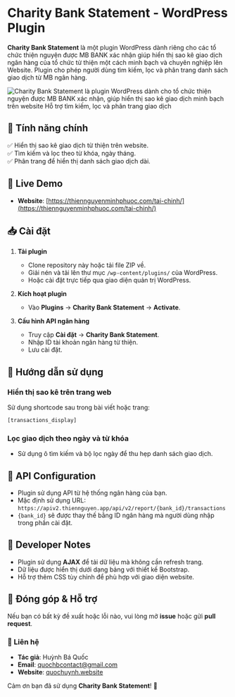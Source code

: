 # Charity Bank Statement - WordPress Plugin

**Charity Bank Statement** là một plugin WordPress dành riêng cho các tổ chức thiện nguyện được MB BANK xác nhận  giúp hiển thị sao kê giao dịch ngân hàng của tổ chức từ thiện một cách minh bạch và chuyên nghiệp lên Website. Plugin cho phép người dùng tìm kiếm, lọc và phân trang danh sách giao dịch từ MB ngân hàng.

![Charity Bank Statement là plugin WordPress dành cho tổ chức thiện nguyện được MB BANK xác nhận, giúp hiển thị sao kê giao dịch minh bạch trên website  Hỗ trợ tìm kiếm, lọc và phân trang giao dịch](https://github.com/user-attachments/assets/9a2efaea-3c7b-481a-801b-e6fb86e619d4)


## 🚀 Tính năng chính

✅ Hiển thị sao kê giao dịch từ thiện trên website.  
✅ Tìm kiếm và lọc theo từ khóa, ngày tháng.  
✅ Phân trang để hiển thị danh sách giao dịch dài.  

## 🍃 Live Demo
- **Website**: [https://thiennguyenminhphuoc.com/tai-chinh/](https://thiennguyenminhphuoc.com/tai-chinh/)  

## 📥 Cài đặt

1. **Tải plugin**
   - Clone repository này hoặc tải file ZIP về.
   - Giải nén và tải lên thư mục `/wp-content/plugins/` của WordPress.
   - Hoặc cài đặt trực tiếp qua giao diện quản trị WordPress.

2. **Kích hoạt plugin**
   - Vào **Plugins** → **Charity Bank Statement** → **Activate**.

3. **Cấu hình API ngân hàng**
   - Truy cập **Cài đặt** → **Charity Bank Statement**.
   - Nhập ID tài khoản ngân hàng từ thiện.
   - Lưu cài đặt.

## 📝 Hướng dẫn sử dụng

### Hiển thị sao kê trên trang web

Sử dụng shortcode sau trong bài viết hoặc trang:
```html
[transactions_display]
```

### Lọc giao dịch theo ngày và từ khóa
- Sử dụng ô tìm kiếm và bộ lọc ngày để thu hẹp danh sách giao dịch.

## 📌 API Configuration

- Plugin sử dụng API từ hệ thống ngân hàng của bạn.
- Mặc định sử dụng URL: `https://apiv2.thiennguyen.app/api/v2/report/{bank_id}/transactions`
- `{bank_id}` sẽ được thay thế bằng ID ngân hàng mà người dùng nhập trong phần cài đặt.

## 🔧 Developer Notes

- Plugin sử dụng **AJAX** để tải dữ liệu mà không cần refresh trang.
- Dữ liệu được hiển thị dưới dạng bảng với thiết kế Bootstrap.
- Hỗ trợ thêm CSS tùy chỉnh để phù hợp với giao diện website.

## 🤝 Đóng góp & Hỗ trợ

Nếu bạn có bất kỳ đề xuất hoặc lỗi nào, vui lòng mở **issue** hoặc gửi **pull request**.

### 📧 Liên hệ
- **Tác giả**: Huỳnh Bá Quốc  
- **Email**: [quochbcontact@gmail.com](mailto:quochbcontact@gmail.com)  
- **Website**: [quochuynh.website](https://www.quochuynh.website/)  

Cảm ơn bạn đã sử dụng **Charity Bank Statement**! 🙌

